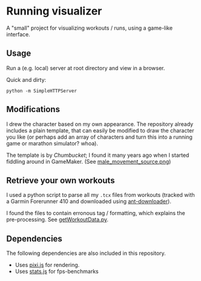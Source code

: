 # Running visualizer
A "small" project for visualizing workouts / runs, using a game-like interface.

## Usage
Run a (e.g. local) server at root directory and view in a browser.

Quick and dirty:
```
python -m SimpleHTTPServer
```

## Modifications
I drew the character based on my own appearance. The repository already
includes a plain template, that can easily be modified to draw the character
you like (or perhaps add an array of characters and turn this into a running
game or marathon simulator? whoa).

The template is by *Chumbucket*; I found it many years ago when I started
fiddling around in GameMaker.
(See [male_movement_source.png](assets/male_movement_source.png))

## Retrieve your own workouts
I used a python script to parse all my `.tcx` files from workouts
(tracked with a Garmin Forerunner 410 and downloaded using
[ant-downloader](https://github.com/braiden/python-ant-downloader)).

I found the files to contain erronous tag / formatting, which explains the
pre-processing. See [getWorkoutData.py](getWorkoutData.py).

## Dependencies
The following dependencies are also included in this repository.

 * Uses [pixi.js](https://github.com/pixijs/pixi.js) for rendering.
 * Uses [stats.js](http://github.com/mrdoob/stats.js) for fps-benchmarks
